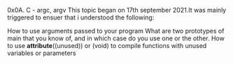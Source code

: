 0x0A. C - argc, argv
This topic began on 17th september 2021.It was mainly triggered to ensuer that i understood the following:

How to use arguments passed to your program
What are two prototypes of main that you know of, and in which case do you use one or the other.
How to use __attribute__((unused)) or (void) to compile functions with unused variables or parameters

